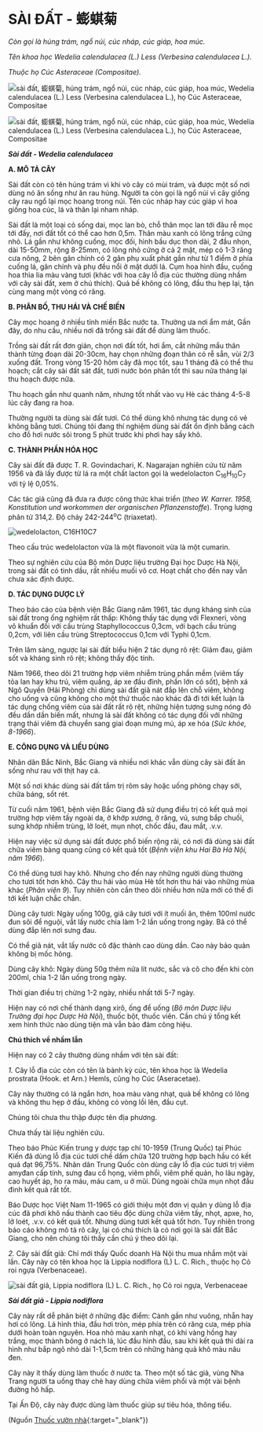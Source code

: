 # SÀI ĐẤT - 蟛蜞菊

*Còn gọi là húng trám, ngổ núi, cúc nháp, cúc giáp, hoa múc.*

*Tên khoa học Wedelia calendulacea (L.) Less (Verbesina calendulacea L.).*

*Thuộc họ Cúc Asteraceae (Compositae).*

![sài đất, 蟛蜞菊, húng trám, ngổ núi, cúc nháp, cúc giáp, hoa múc, Wedelia calendulacea \(L.\) Less \(Verbesina calendulacea L.\), họ Cúc Asteraceae, Compositae](/imgs/caythuoc/dtl/sai-dat.jpg)

![sài đất, 蟛蜞菊, húng trám, ngổ núi, cúc nháp, cúc giáp, hoa múc, Wedelia calendulacea \(L.\) Less \(Verbesina calendulacea L.\), họ Cúc Asteraceae, Compositae](/imgs/caythuoc/dtl/sai-dat-2.jpg)

***Sài đất - Wedelia calendulacea***

**A. MÔ TẢ CÂY**

Sài đất còn có tên húng trám vì khi vò cây có mùi trám, và được một số nơi dùng nó ăn sống như ăn rau húng. Người ta còn gọi là ngổ núi vì cây giống cây rau ngổ lại mọc hoang trong núi. Tên cúc nháp hay cúc giáp vì hoa giống hoa cúc, lá và thân lại nham nháp.

Sài đất là một loại cỏ sống dai, mọc lan bò, chỗ thân mọc lan tới đâu rễ mọc tới đấy, nơi đất tốt có thể cao hơn 0,5m. Thân màu xanh có lông trắng cứng nhỏ. Lá gần như không cuống, mọc đối, hình bầu dục thon dài, 2 đầu nhọn, dài 15-50mm, rộng 8-25mm, có lông nhỏ cứng ở cả 2 mặt, mép có 1-3 răng cưa nông, 2 bên gân chính có 2 gân phụ xuất phát gần như từ 1 điểm ở phía cuống lá, gân chính và phụ đều nổi ở mặt dưới lá. Cụm hoa hình đầu, cuống hoa thìa lia màu vàng tươi (khác với hoa cây lỗ địa cúc thường dùng nhầm với cây sài đất, xem ở chú thích). Quả bế không có lông, đầu thu hẹp lại, tận cùng mang một vòng có răng.

**B. PHÂN BỐ, THU HÁI VÀ CHẾ BIẾN**

Cây mọc hoang ở nhiều tỉnh miền Bắc nước ta. Thường ưa nơi ẩm mát, Gần đây, do nhu cầu, nhiều nơi đã trồng sài đất để dùng làm thuốc.

Trồng sài đất rất đơn giản, chọn nơi đất tốt, hơi ẩm, cắt những mẩu thân thành từng đoạn dài 20-30cm, hay chọn những đoạn thân có rễ sẵn, vùi 2/3 xuống đất. Trong vòng 15-20 hôm cây đã mọc tốt, sau 1 tháng đã có thể thu hoạch; cắt cây sài đất sát đất, tưới nước bón phân tốt thì sau nửa tháng lại thu hoạch được nữa.

Thu hoạch gần như quanh năm, nhưng tốt nhất vào vụ Hè các tháng 4-5-8 lúc cây đang ra hoa.

Thường người ta dùng sài đất tươi. Có thể dùng khô nhưng tác dụng có vẻ không bằng tươi. Chúng tôi đang thí nghiệm dùng sài đất ổn định bằng cách cho đồ hơi nước sôi trong 5 phút trước khi phơi hay sấy khô.

**C. THÀNH PHẦN HÓA HỌC**

Cây sài đất đã được T. R. Govindachari, K. Nagarajan nghiên cứu từ năm 1956 và đã lấy được từ lá ra một chất lacton gọi là wedelolacton C<sub>16</sub>H<sub>10</sub>C<sub>7</sub> với tỷ lệ 0,05%.

Các tác giả cũng đã đưa ra được công thức khai triển (*theo W. Karrer. 1958, Konstitution und workommen der organischen Pflanzenstoffe*). Trọng lượng phân tử 314,2. Độ chảy 242-244<sup>o</sup>C (triaxetat).

![wedelolacton, C16H10C7](/imgs/caythuoc/dtl/sai-dat-3.jpg)

Theo cấu trúc wedelolacton vừa là một flavonoit vừa là một cumarin.

Theo sự nghiên cứu của Bộ môn Dược liệu trường Đại học Dược Hà Nội, trong sài đất có tinh dầu, rất nhiều muối vô cơ. Hoạt chất cho đến nay vẫn chưa xác định được.

**D. TÁC DỤNG DƯỢC LÝ**

Theo báo cáo của bệnh viện Bắc Giang năm 1961, tác dụng kháng sinh của sài đất trong ống nghiệm rất thấp: Không thấy tác dụng với Flexneri, vòng vô khuẩn đối với cầu trùng Staphyllococcus 0,3cm, với bạch cầu trùng 0,2cm, với liên cầu trùng Streptococcus 0,1cm với Typhi 0,1cm.

Trên lâm sàng, ngược lại sài đất biểu hiện 2 tác dụng rõ rệt: Giảm đau, giảm sốt và kháng sinh rõ rệt; không thấy độc tính.

Năm 1966, theo dõi 21 trường hợp viêm nhiễm trùng phần mềm (viêm tấy tỏa lan hay khu trú, viêm quầng, áp xe đầu đinh, phần lớn có sốt), bệnh xá Ngô Quyền (Hải Phòng) chỉ dùng sài đất giã nát đắp lên chỗ viêm, không cho uống và cũng không cho một thứ thuốc nào khác đã đi tới kết luận là tác dụng chống viêm của sài đất rất rõ rệt, những hiện tượng sưng nóng đỏ đều dần dần biến mất, nhưng lá sài đất không có tác dụng đối với những trạng thái viêm đã chuyển sang giai đoạn mưng mủ, áp xe hóa (*Sức khỏe, 8-1966*).

**E. CÔNG DỤNG VÀ LIỀU DÙNG**

Nhân dân Bắc Ninh, Bắc Giang và nhiều nơi khác vẫn dùng cây sài đất ăn sống như rau với thịt hay cá.

Một số nơi khác dùng sài đất tắm trị rôm sảy hoặc uống phòng chạy sởi, chữa báng, sốt rét.

Từ cuối năm 1961, bệnh viện Bắc Giang đã sử dụng điều trị có kết quả mọi trường hợp viêm tấy ngoài da, ở khớp xương, ở răng, vú, sưng bắp chuối, sưng khớp nhiễm trùng, lở loét, mụn nhọt, chốc đầu, đau mắt, .v.v.

Hiện nay việc sử dụng sài đất được phổ biến rộng rãi, có nơi đã dùng sài đất chữa viêm bàng quang cũng có kết quả tốt (*Bệnh viện khu Hai Bà Hà Nội, năm 1966*).

Có thể dùng tươi hay khô. Nhưng cho đến nay những người dùng thường cho tươi tốt hơn khô. Cây thu hái vào mùa Hè tốt hơn thu hái vào những mùa khác (*Phân viện 9*). Tuy nhiên còn cần theo dõi nhiều hơn nữa mới có thể đi tới kết luận chắc chắn.

Dùng cây tươi: Ngày uống 100g, giã cây tươi với ít muối ăn, thêm 100ml nước đun sôi để nguội, vắt lấy nước chia làm 1-2 lần uống trong ngày. Bã có thể dùng đắp lên nơi sưng đau.

Có thể giã nát, vắt lấy nước cô đặc thành cao dùng dần. Cao này bảo quản không bị mốc hỏng.

Dùng cây khô: Ngày dùng 50g thêm nửa lít nước, sắc và cô cho đến khi còn 200ml, chia 1-2 lần uống trong ngày.

Thời gian điều trị chừng 1-2 ngày, nhiều nhất tới 5-7 ngày.

Hiện nay có nơi chế thành dạng xirô, ống để uống (*Bộ môn Dược liệu Trường đại học Dược Hà Nội*), thuốc bột, thuốc viên. Cần chú ý tổng kết xem hình thức nào dùng tiện mà vẫn bảo đảm công hiệu.

**Chú thích về nhầm lẫn**

Hiện nay có 2 cây thường dùng nhầm với tên sài đất:

*1.* Cây lỗ địa cúc còn có tên là bành kỳ cúc, tên khoa học là Wedelia prostrata (Hook. et Arn.) Hemls, cũng họ Cúc (Aseracetae).

Cây này thường có lá ngắn hơn, hoa màu vàng nhạt, quả bế không có lông và không thu hẹp ở đầu, không có vòng lồi lên, đầu cụt.

Chúng tôi chưa thu thập được tên địa phương.

Chưa thấy tài liệu nghiên cứu.

Theo báo Phúc Kiến trung y dược tạp chí 10-1959 (Trung Quốc) tại Phúc Kiến đã dùng lỗ địa cúc tươi chế dấm chữa 120 trường hợp bạch hầu có kết quả đạt 96,75%. Nhân dân Trung Quốc còn dùng cây lỗ địa cúc tươi trị viêm amyđan cấp tính, sưng đau cổ họng, viêm phổi, viêm phế quản, ho lâu ngày, cao huyết áp, ho ra máu, máu cam, u ở mũi. Dùng ngoài chữa mụn nhọt đầu đinh kết quả rất tốt.

Báo Dược học Việt Nam 11-1965 có giới thiệu một đơn vị quân y dùng lỗ địa cúc đã phơi khô nấu thành cao tiêu độc dùng chữa viêm tấy, nhọt, apxe, ho, lở loét, .v.v. có kết quả tốt. Nhưng dùng tươi kết quả tốt hơn. Tuy nhiên trong báo cáo không mô tả rõ cây, lại có chú thích là có nơi gọi là sài đất Bắc Giang, cho nên chúng tôi thấy cần chú ý theo dõi lại.

*2.* Cây sài đất giả: Chỉ mới thấy Quốc doanh Hà Nội thu mua nhầm một vài lần. Cây này có tên khoa học là Lippia nodiflora (L) L. C. Rich., thuộc họ Cỏ roi ngựa (Verbenaceae).

![sài đất giả, Lippia nodiflora \(L\) L. C. Rich., họ Cỏ roi ngựa, Verbenaceae](/imgs/caythuoc/dtl/sai-dat-4.jpg)

***Sài đất giả - Lippia nodiflora***

Cây này rất dễ phân biệt ở những đặc điểm: Cành gần như vuông, nhẵn hay hơi có lông. Lá hình thìa, đầu hơi tròn, mép phía trên có răng cưa, mép phía dưới hoàn toàn nguyên. Hoa nhỏ màu xanh nhạt, có khi vàng hồng hay trắng, mọc thành bông ở nách lá, lúc đầu hình đầu, sau khi kết quả thì dài ra hình như bắp ngô nhỏ dài 1-1,5cm trên có những hàng quả khô màu nâu đen.

Cây này ít thấy dùng làm thuốc ở nước ta. Theo một số tác giả, vùng Nha Trang người ta uống thay chè hay dùng chữa viêm phổi và một vài bệnh đường hô hấp.

Tại Ấn Độ, cây này được dùng làm thuốc giúp sự tiêu hóa, thông tiểu.


(Nguồn [Thuốc vườn nhà](http://thuocvuonnha.com){:target="_blank"})